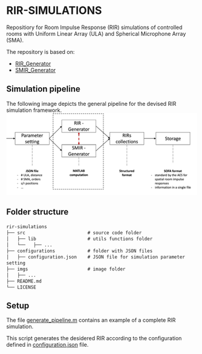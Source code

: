 # RIR-SIMULATIONS
Repositiory for Room Impulse Response (RIR) simulations of controlled rooms with Uniform Linear Array (ULA) and Spherical Microphone Array (SMA).

The repository is based on: 
- [RIR_Generator](https://github.com/ehabets/RIR-Generator)
- [SMIR_Generator](https://github.com/ehabets/SMIR-Generator)

## Simulation pipeline
The following image depicts the general pipeline for the devised RIR simulation framework.
![pipeline](imgs/pipeline.png "pipeline")

## Folder structure
```
rir-simulations
├── src                       # source code folder
│   ├── lib           		  # utils functions folder
│   └──   ├── ...
├── configurations   		  # folder with JSON files
│   ├── configuration.json    # JSON file for simulation parameter setting
├── imgs                      # image folder
│   ├── ...           		
├── README.md
└── LICENSE
```

## Setup


The file [generate_pipeline.m](/generate_pipeline.m) contains an example of a complete RIR simulation. 

This script generates the desidered RIR according to the configuration defined in [configuration.json](/configurations/configuration.json) file.
